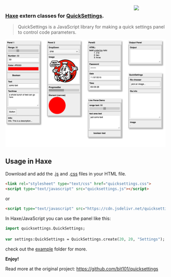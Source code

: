 <img src="https://cloud.githubusercontent.com/assets/576184/9329463/0559a0fe-45b2-11e5-8724-3a606419ecbf.png" width=100 align=right />

### [Haxe](http://haxe.org) extern classes for [QuickSettings](https://github.com/bit101/quicksettings).

 > QuickSettings is a JavaScript library for making a quick settings panel to control code parameters.

![](panels.png)

## Usage in Haxe

Download and add the .[js](https://raw.githubusercontent.com/bit101/quicksettings/master/quicksettings.js) and .[css](https://raw.githubusercontent.com/bit101/quicksettings/master/quicksettings.css) files in your HTML file.
```html
<link rel="stylesheet" type="text/css" href="quicksettings.css">
<script type="text/javascript" src="quicksettings.js"></script>
```

or

```html
<script type="text/javascript" src="https://cdn.jsdelivr.net/quicksettings/latest/quicksettings.min.js"></script>
```


In Haxe/JavaScript you can use the panel like this:
```haxe
import quicksettings.QuickSettings;

var settings:QuickSettings = QuickSettings.create(20, 20, "Settings");
```

check out the [example](example) folder for more.

**Enjoy!**

Read more at the original project: https://github.com/bit101/quicksettings
